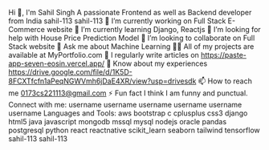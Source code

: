Hi 👋, I'm Sahil Singh
A passionate Frontend as well as Backend developer from India
sahil-113
sahil-113
🔭 I’m currently working on Full Stack E-Commerce website
🌱 I’m currently learning Django, Reactjs
🤝 I’m looking for help with House Price Prediction Model
👯 I’m looking to collaborate on Full Stack website
💬 Ask me about Machine Learning
👨‍💻 All of my projects are available at MyPortfolio.com
📝 I regularly write articles on https://paste-app-seven-eosin.vercel.app/
📄 Know about my experiences https://drive.google.com/file/d/1K5D-8FCXTfcfn1aPeqNGWVmh6jDaE4XR/view?usp=drivesdk
📫 How to reach me 0173cs221113@gmail.com
⚡ Fun fact I think I am funny and punctual.
Connect with me:
username
username
username
username
username
username
Languages and Tools:
aws
bootstrap
c
cplusplus
css3
django
html5
java
javascript
mongodb
mssql
mysql
nodejs
oracle
pandas
postgresql
python
react
reactnative
scikit_learn
seaborn
tailwind
tensorflow
sahil-113
sahil-113

